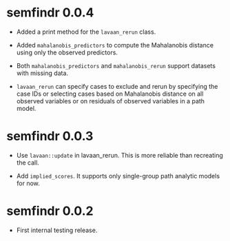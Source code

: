 # semfindr 0.0.4

- Added a print method for the `lavaan_rerun` class.

- Added `mahalanobis_predictors` to compute the 
Mahalanobis distance using only the observed predictors.

- Both `mahalanobis_predictors` and
 `mahalanobis_rerun` support datasets with missing data.

- `lavaan_rerun` can specify cases to
exclude and rerun by specifying the case IDs or
selecting cases based on Mahalanobis distance on
all observed variables or on residuals of observed
variables in a path model.

# semfindr 0.0.3

- Use `lavaan::update` in lavaan_rerun. This is more reliable than recreating the call.

- Add `implied_scores`. It supports only single-group path analytic models for now.

# semfindr 0.0.2

- First internal testing release.
